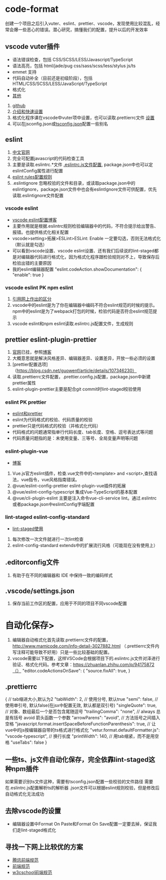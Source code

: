 # code-format
创建一个项目之后引入vuter、eslint、prettier、vscode，发现使用比较混乱，经常会爆一些恶心的错误。潜心研究，搞懂我们的配置，提升以后的开发效率

## vscode vuter插件

* 语法错误检查，包括 CSS/SCSS/LESS/Javascript/TypeScript
* 语法高亮，包括 html/jade/pug css/sass/scss/less/stylus js/ts
* emmet 支持
* 代码自动补全（目前还是初级阶段），包括 HTML/CSS/SCSS/LESS/JavaScript/TypeScript
* 格式化
* [其他](https://vuejs.github.io/vetur/setup.html)

1. [github](https://github.com/vuejs/vetur)
2. [介绍和快速设置](https://vuejs.github.io/vetur/)
3. 格式化程序课在vscode中vuter项中设置，也可以读取.prettierrc文件 [设置](https://vuejs.github.io/vetur/formatting.html#formatters)
4. 可以在jsconfig.json或[tsconfig.json](https://www.tslang.cn/docs/handbook/tsconfig-json.html)配置一些别名

## eslint 
1. [中文官网](https://cn.eslint.org/) 
2. 完全可配置javascript的代码检查工具
3. 主要是读取.eslintrc.*文件  [.eslintrc.js文件配置](https://cn.eslint.org/docs/user-guide/configuring), package.json中也可以定eslintConfig属性进行配置
4. [eslint rules配置规则](https://cn.eslint.org/docs/rules/)
5. .eslintignore 忽略校验的文件和目录，或读取package.json中的eslintIgnore，package.json文件中也会有eslintIgnore文件可供配置，优先读取.eslintignore文件配置

### vscode eslint 
* [vscode eslint配置博客](https://blog.csdn.net/my_new_way/article/details/105177909)
* 主要作用就是根据.eslintrc规则检验编辑器中的代码，不符合提示给出警告、报错。也提供格式化相关配置
* vscode>setting>拓展>ESLint>ESLint: Enable 一定要勾选，否则无法格式化（默认就是勾选）
* 可以看到vscode设置、vscode eslint设置、还有我们后续说的lint-staged都是对编辑器代码进行格式化，因为格式化程序跟检验规则对不上，导致保存后检验出错的主要原因
* 我的eslint编辑器配置
"eslint.codeAction.showDocumentation": {
  "enable": true
}

### vscode eslint PK npm eslint
1. [引用网上作出的区分](https://www.h5w3.com/13505.html)
2. vscode中的eslint是为了你在编辑器中编码不符合eslint规范的时候的提示。npm中的eslint是为了webpack打包的时候，检验代码是否符合eslint规范提示
3. vscode eslint和npm eslint读取.eslintrc.js配置文件，生成规则

## prettier eslint-plugin-prettier
1. [官网](https://prettier.io/)已挂，参照[博客](https://zhuanlan.zhihu.com/p/81764012)
2. 大概意思就是解决风格差异、编辑器差异、设置差异，开放一些必须的设置
3. [prettier配置选项]（https://blog.csdn.net/guowenf/article/details/107346230）
4. 读取.prettierrc文件配置，.prettier.config.js配置，package.json中新建prettier属性
5. eslint-plugin-prettier主要是配合git commit时lint-staged校验使用

### eslint PK prettier
* [eslint和prettier](https://www.jianshu.com/p/dd07cca0a48e)
* eslint为代码格式的校验、代码质量的校验
* prettier只是代码格式的校验（并格式化代码）
* 代码格式的问题通常指单行代码长度、tab长度、空格、逗号表达式等问题
* 代码质量问题指的是：未使用变量、三等号、全局变量声明等问题

### eslint-plugin-vue
* [博客](https://www.lagou.com/lgeduarticle/19420.html)
1. Vue.js官方eslint插件，检查.vue文件中的\<template\> and \<script\>,查找语法，vue指令，vue风格指南错误。
2. @vue/eslint-config-prettier eslint-plugin-vue插件的拓展
3. @vue/eslint-config-typescript 集成Vue-TypeScript的基本配置
4. @vue/cli-plugin-eslint 主要是注入命令vue-cli-service lint。通过.eslintrc或者package.json中eslintConfig字端配置

### lint-staged eslint-config-standard
* [lint-staged使用](https://www.cnblogs.com/jiaoshou/p/12250278.html)
1. 每次修改一次文件就进行一次lint检查
2. eslint-config-standard extends中的扩展流行风格（可能现在没有使用上）

## .editorconfig文件
1. 有助于在不同的编辑器和 IDE 中保持一致的编码样式

## .vscode/settings.json
1. 保存当前工作区的配置，应用于不同的项目不同vscode配置


# 自动化保存>
1. 编辑器自动格式化首先读取.prettierrc文件的配置，http://www.mamicode.com/info-detail-3027882.html  （.prettierrc文件内写注释可能导致不好用）只是一些比较基础的配置。
2. vscode需要以下配置，这样VSCode会根据项目下的.eslintrc.js文件对泽进行验证、格式化代码。参考文章：https://zhuanlan.zhihu.com/p/94175872（）
"editor.codeActionsOnSave": {
     "source.fixAll": true,
 }

## .prettierrc
{
  // tab缩进大小,默认为2
  "tabWidth": 2,
  // 使用分号, 默认true
  "semi": false,
  // 使用单引号, 默认false(在jsx中配置无效, 默认都是双引号)
  "singleQuote": true,
  // 对象、数组最后一个是否包含尾随逗号
  "trailingComma": "none",
  // always 总是有括号 avoid 箭头函数一个参数
  "arrowParens": "avoid",
  // 方法括号之间插入空格
  "javascript.format.insertSpaceBeforeFunctionParenthesis": true,
  // 让vue中的js按编辑器自带的ts格式进行格式化
  "vetur.format.defaultFormatter.js": "vscode-typescript",
  // 换行长度
  "printWidth": 140,
  // 用tab缩紧，而不是用空格
  "useTabs": false
}

## 一些ts、js文件自动化保存，完全依靠lint-staged这种npm插件
如果需要识别ts文件这种，需要有tsconfig.json配置一些校验的文件路径
需要在.eslintrc.js配置解析ts的解析器
.json文件可以根据eslint规则校验，但是修改后自动格式化无法成功

## 去除vscode的设置
* 编辑器设置中Format On Paste和Format On Save配置一定要去掉，保证我们走lint-staged格式化

## 寻找一下网上比较优的方案
* [腾讯前端规范](https://www.kancloud.cn/digest/code-guide)
* [前端规范](https://guide.aotu.io/index.html)
* [w3cschool前端规范](https://www.w3cschool.cn/webdevelopment/)



